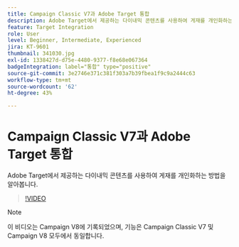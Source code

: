 ```yaml
---
title: Campaign Classic V7과 Adobe Target 통합
description: Adobe Target에서 제공하는 다이내믹 콘텐츠를 사용하여 게재를 개인화하는 방법을 알아봅니다.
feature: Target Integration
role: User
level: Beginner, Intermediate, Experienced
jira: KT-9601
thumbnail: 341030.jpg
exl-id: 1338427d-d75e-4480-9377-f8e68e067364
badgeIntegration: label="통합" type="positive"
source-git-commit: 3e2746e371c381f303a7b39fbea1f9c9a2444c63
workflow-type: tm+mt
source-wordcount: '62'
ht-degree: 43%

---
```


# Campaign Classic V7과 Adobe Target 통합

Adobe Target에서 제공하는 다이내믹 콘텐츠를 사용하여 게재를 개인화하는 방법을 알아봅니다.

>[!VIDEO](https://video.tv.adobe.com/v/341030?quality=12&learn=on)

>[!NOTE]
> 이 비디오는 Campaign V8에 기록되었으며, 기능은 Campaign Classic V7 및 Campaign V8 모두에서 동일합니다.
